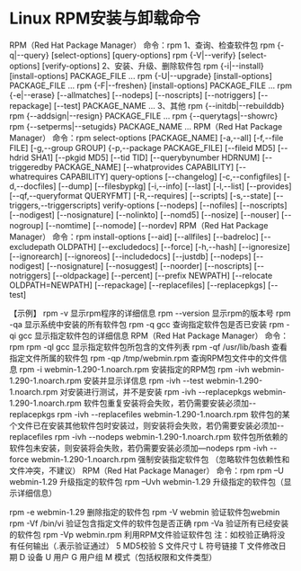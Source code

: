 Linux RPM安装与卸载命令
=========================

RPM（Red Hat Package Manager）
命令：rpm
1、查询、检查软件包
rpm {-q|--query} [select-options] [query-options]
rpm {-V|--verify} [select-options] [verify-options]
2、安装、升级、删除软件包
rpm {-i|--install} [install-options] PACKAGE_FILE ...
rpm {-U|--upgrade} [install-options] PACKAGE_FILE ...
rpm {-F|--freshen} [install-options] PACKAGE_FILE ...
rpm {-e|--erase} [--allmatches] [--nodeps] [--noscripts]
   [--notriggers] [--repackage] [--test] PACKAGE_NAME ...
3、其他
rpm {--initdb|--rebuilddb}
rpm {--addsign|--resign} PACKAGE_FILE ...
rpm {--querytags|--showrc}
rpm {--setperms|--setugids} PACKAGE_NAME ...
RPM（Red Hat Package Manager）
命令：rpm
select-options
         [PACKAGE_NAME] [-a,--all] [-f,--file FILE]
         [-g,--group GROUP] {-p,--package PACKAGE_FILE]
         [--fileid MD5] [--hdrid SHA1] [--pkgid MD5] [--tid TID]
         [--querybynumber HDRNUM] [--triggeredby PACKAGE_NAME]
         [--whatprovides CAPABILITY] [--whatrequires CAPABILITY]
query-options
         [--changelog] [-c,--configfiles] [-d,--docfiles] [--dump]
         [--filesbypkg] [-i,--info] [--last] [-l,--list]
         [--provides] [--qf,--queryformat QUERYFMT]
         [-R,--requires] [--scripts] [-s,--state]
         [--triggers,--triggerscripts]
verify-options
         [--nodeps] [--nofiles] [--noscripts]
         [--nodigest] [--nosignature]
         [--nolinkto] [--nomd5] [--nosize] [--nouser]
         [--nogroup] [--nomtime] [--nomode] [--nordev]
RPM（Red Hat Package Manager）
命令：rpm
install-options
         [--aid] [--allfiles] [--badreloc] [--excludepath OLDPATH]
         [--excludedocs] [--force] [-h,--hash]
         [--ignoresize] [--ignorearch] [--ignoreos]
         [--includedocs] [--justdb] [--nodeps]
         [--nodigest] [--nosignature] [--nosuggest]
         [--noorder] [--noscripts] [--notriggers]
         [--oldpackage] [--percent] [--prefix NEWPATH]
         [--relocate OLDPATH=NEWPATH]
         [--repackage] [--replacefiles] [--replacepkgs]
         [--test]

【示例】
rpm -v    显示rpm程序的详细信息
rpm --version   显示rpm的版本号
rpm -qa    显示系统中安装的所有软件包
rpm -q gcc   查询指定软件包是否已安装
rpm -qi gcc   显示指定软件包的详细信息
RPM（Red Hat Package Manager）
命令：rpm
rpm -ql gcc    显示指定软件包所包含的文件列表
rpm -qf /usr/lib/bash   查看指定文件所属的软件包
rpm -qp /tmp/webmin.rpm   查询RPM包文件中的文件信息
rpm -i webmin-1.290-1.noarch.rpm   安装指定的RPM包
rpm -ivh webmin-1.290-1.noarch.rpm 安装并显示详信息
rpm -ivh --test webmin-1.290-1.noarch.rpm 对安装进行测试，并不是安装
rpm -ivh --replacepkgs webmin-1.290-1.noarch.rpm 
软件包重复安装将会失败，若仍需要安装必须加--replacepkgs 
rpm -ivh --replacefiles webmin-1.290-1.noarch.rpm 
软件包的某个文件已在安装其他软件包时安装过，则安装将会失败，若仍需要安装必须加--replacefiles 
rpm -ivh --nodeps webmin-1.290-1.noarch.rpm 
软件包所依赖的软件包未安装，则安装将会失败，若仍需要安装必须加—nodeps
rpm -ivh --force webmin-1.290-1.noarch.rpm 强制安装指定软件包
     （忽略软件包依赖性和文件冲突，不建议）
RPM（Red Hat Package Manager）
命令：rpm
rpm –U webmin-1.29   升级指定的软件包
rpm –Uvh webmin-1.29   升级指定的软件包（显示详细信息）

rpm -e webmin-1.29   删除指定的软件包
rpm -V webmin    验证软件包webmin
rpm -Vf /bin/vi    验证包含指定文件的软件包是否正确
rpm -Va     验证所有已经安装的软件包
rpm -Vp webmin.rpm   利用RPM文件验证软件包
注：如校验正确将没有任何输出（.表示验证通过）
5 MD5校验
S 文件尺寸
L 符号链接
T 文件修改日期
D 设备
U 用户
G 用户组
M 模式（包括权限和文件类型）